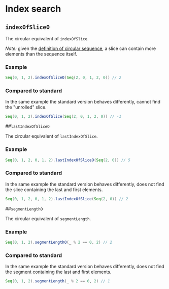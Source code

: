# Index search

## `indexOfSliceO`

The circular equivalent of `indexOfSlice`.

_Note:_ given the [definition of circular sequence](../what-is.html), a slice can contain more elements than the sequence itself.

### Example

```scala
Seq(0, 1, 2).indexOfSliceO(Seq(2, 0, 1, 2, 0)) // 2
```

### Compared to standard

In the same example the standard version behaves differently,
cannot find the "unrolled" slice.

```scala
Seq(0, 1, 2).indexOfSlice(Seq(2, 0, 1, 2, 0)) // -1
```

##`lastIndexOfSliceO`

The circular equivalent of `lastIndexOfSlice`.

### Example

```scala
Seq(0, 1, 2, 0, 1, 2).lastIndexOfSliceO(Seq(2, 0)) // 5
```

### Compared to standard

In the same example the standard version behaves differently,
does not find the slice containing the last and first elements.

```scala
Seq(0, 1, 2, 0, 1, 2).lastIndexOfSlice(Seq(2, 0)) // 2
```

##`segmentLengthO`

The circular equivalent of `segmentLength`.

### Example

```scala
Seq(0, 1, 2).segmentLengthO(_ % 2 == 0, 2) // 2
```

### Compared to standard

In the same example the standard version behaves differently,
does not find the segment containing the last and first elements.

```scala
Seq(0, 1, 2).segmentLength(_ % 2 == 0, 2) // 1
```
